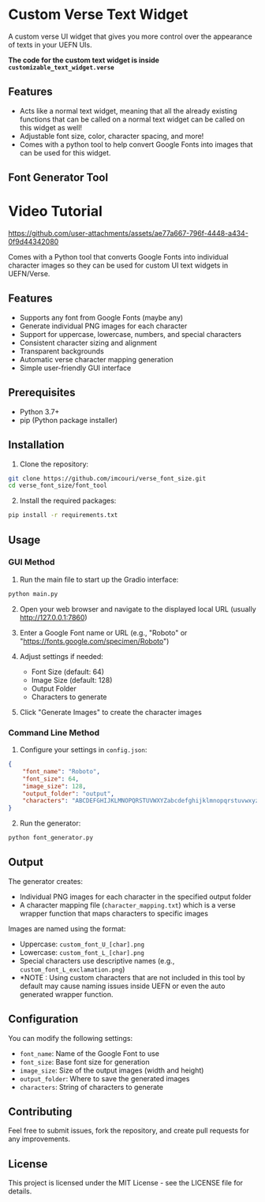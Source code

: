 # Custom Verse Text Widget

A custom verse UI widget that gives you more control over the appearance of texts in your UEFN UIs.

**The code for the custom text widget is inside `customizable_text_widget.verse`**

## Features
- Acts like a normal text widget, meaning that all the already existing functions that can be called on a normal text widget can be called on this widget as well!
- Adjustable font size, color, character spacing, and more!
- Comes with a python tool to help convert Google Fonts into images that can be used for this widget.

## Font Generator Tool

# Video Tutorial
https://github.com/user-attachments/assets/ae77a667-796f-4448-a434-0f9d44342080


Comes with a Python tool that converts Google Fonts into individual character images so they can be used for custom UI text widgets in UEFN/Verse.

## Features





- Supports any font from Google Fonts (maybe any)
- Generate individual PNG images for each character
- Support for uppercase, lowercase, numbers, and special characters
- Consistent character sizing and alignment
- Transparent backgrounds
- Automatic verse character mapping generation
- Simple user-friendly GUI interface

## Prerequisites

- Python 3.7+
- pip (Python package installer)

## Installation

1. Clone the repository:
```bash
git clone https://github.com/imcouri/verse_font_size.git
cd verse_font_size/font_tool
```

2. Install the required packages:
```bash
pip install -r requirements.txt
```

## Usage

### GUI Method

1. Run the main file to start up the Gradio interface:
```bash
python main.py
```

2. Open your web browser and navigate to the displayed local URL (usually http://127.0.0.1:7860)

3. Enter a Google Font name or URL (e.g., "Roboto" or "https://fonts.google.com/specimen/Roboto")

4. Adjust settings if needed:
   - Font Size (default: 64)
   - Image Size (default: 128)
   - Output Folder
   - Characters to generate

5. Click "Generate Images" to create the character images

### Command Line Method

1. Configure your settings in `config.json`:
```json
{
    "font_name": "Roboto",
    "font_size": 64,
    "image_size": 128,
    "output_folder": "output",
    "characters": "ABCDEFGHIJKLMNOPQRSTUVWXYZabcdefghijklmnopqrstuvwxyz0123456789!@#$%^&*()_+-=[]{}|;:,.<>?/\\ "
}
```

2. Run the generator:
```bash
python font_generator.py
```

## Output

The generator creates:
- Individual PNG images for each character in the specified output folder
- A character mapping file (`character_mapping.txt`)  which is a verse wrapper function that maps characters to specific images

Images are named using the format:
- Uppercase: `custom_font_U_[char].png`
- Lowercase: `custom_font_L_[char].png`
- Special characters use descriptive names (e.g., `custom_font_L_exclamation.png`)
- *NOTE : Using custom characters that are not included in this tool by default may cause naming issues inside UEFN or even the auto generated wrapper function.

## Configuration

You can modify the following settings:
- `font_name`: Name of the Google Font to use
- `font_size`: Base font size for generation
- `image_size`: Size of the output images (width and height)
- `output_folder`: Where to save the generated images
- `characters`: String of characters to generate

## Contributing

Feel free to submit issues, fork the repository, and create pull requests for any improvements.

## License

This project is licensed under the MIT License - see the LICENSE file for details.

